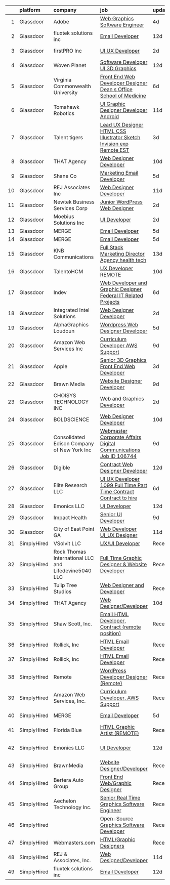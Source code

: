 

|    | platform    | company                                              | job                                                                                                                                                                                                                                                                                                                                                                                                                                                                                                                                                                                                                                                                                                                                                                                                                                                                                                                                                                                                                                                                                                                                                                                                                                                                                                                                                                                            | update_time   | location                  |
|---:|:------------|:-----------------------------------------------------|:-----------------------------------------------------------------------------------------------------------------------------------------------------------------------------------------------------------------------------------------------------------------------------------------------------------------------------------------------------------------------------------------------------------------------------------------------------------------------------------------------------------------------------------------------------------------------------------------------------------------------------------------------------------------------------------------------------------------------------------------------------------------------------------------------------------------------------------------------------------------------------------------------------------------------------------------------------------------------------------------------------------------------------------------------------------------------------------------------------------------------------------------------------------------------------------------------------------------------------------------------------------------------------------------------------------------------------------------------------------------------------------------------|:--------------|:--------------------------|
|  1 | Glassdoor   | Adobe                                                | [Web Graphics Software Engineer](https://www.glassdoor.com/partner/jobListing.htm?pos=126&ao=1136043&s=58&guid=00000182101a703b840c8b5e7157bc27&src=GD_JOB_AD&t=SR&vt=w&cs=1_1c2d5d7f&cb=1658127544756&jobListingId=1008002512499&jrtk=3-0-1g881ks42kltf801-1g881ks4kis10800-77c80597b24c464b-)                                                                                                                                                                                                                                                                                                                                                                                                                                                                                                                                                                                                                                                                                                                                                                                                                                                                                                                                                                                                                                                                                                | 4d            | San Francisco, CA         |
|  2 | Glassdoor   | fluxtek solutions inc                                | [Email Developer](https://www.glassdoor.com/partner/jobListing.htm?pos=119&ao=1136043&s=58&guid=00000182101a703b840c8b5e7157bc27&src=GD_JOB_AD&t=SR&vt=w&ea=1&cs=1_b5deeb51&cb=1658127544755&jobListingId=1007984862555&jrtk=3-0-1g881ks42kltf801-1g881ks4kis10800-1c6e3ef8f3a17f53-)                                                                                                                                                                                                                                                                                                                                                                                                                                                                                                                                                                                                                                                                                                                                                                                                                                                                                                                                                                                                                                                                                                          | 12d           | Remote                    |
|  3 | Glassdoor   | firstPRO Inc                                         | [UI UX Developer](https://www.glassdoor.com/partner/jobListing.htm?pos=107&ao=1110586&s=58&guid=00000182101a703b840c8b5e7157bc27&src=GD_JOB_AD&t=SR&vt=w&ea=1&cs=1_3b3c8fd8&cb=1658127544754&jobListingId=1008007874023&cpc=2CAED5C921A5F994&jrtk=3-0-1g881ks42kltf801-1g881ks4kis10800-041e9c9f67e6d4d9--6NYlbfkN0CUiNPx3JJMftrniD84mdXKaxJ3iSjJgJAqzFniN-7X5qfIIbgtbL2t4OMTou7BWJc2_W6u7x70iWBmvlhf0yTeThENFyH91NCxFV1ewuILxY1bCfJxNXR_y3Jlhh63C_9a4KZfWWMm2vbvJGWAsFmz3IuMUD4sA5iKSiIQ_zzRbsD0ak1c_8ThwAD2VNuQAwh6fSkXkiTbBC8bYCLEhEvp_Gh1g6vDwAJ3qrQ4Sz4pALg-p8GDeaSpkIXPg8sB22EtUXr_og66R_F1KV5IdOGrEFs9aC02FtNqld0ljNJwHPEbpf2BpXIBpar4u-gHcaXE1iSvOBSjhmErM3bvTPti-gLpGuoA8oQTjCxZjJQaxOZbRomW-6HaziLx5dqfcDIa1FZieNaRIb54-Alc7VFjmKHIySxsCmYLfk4x6FGY6e6sMMuzUNETBJXizME57PYquT3d9Fbm9zldQjJvLqw9gxfM8RsTPm6MkXHM29rPzxD1LSgP0DzGuUUTUwA4L2Zfc0K8jwnMjA%3D%3D)                                                                                                                                                                                                                                                                                                                                                                                                                                                                                                                         | 2d            | Wilmington, DE            |
|  4 | Glassdoor   | Woven Planet                                         | [Software Developer  UI 3D Graphics ](https://www.glassdoor.com/partner/jobListing.htm?pos=102&ao=1110586&s=58&guid=00000182101a703b840c8b5e7157bc27&src=GD_JOB_AD&t=SR&vt=w&ea=1&cs=1_48acee52&cb=1658127544753&jobListingId=1007986416991&cpc=21FF074A0DA48AB8&jrtk=3-0-1g881ks42kltf801-1g881ks4kis10800-45e24007f5f1396f--6NYlbfkN0DSgjPPcnEdvoK3uuxfISLALE6pB1FR7YSHOr_tSg5_QCn410VK5Ds4sai37YL-FnFSoIZqvE9RVYgU4zL2mlfJ_uFXv9xCsapT1JUXc56Sf65AsmN7g1lfrJd60L6aU9d3gZIf_D8CIwL1yA069_Fo_jYKHls2jd_9vSYBSvU59-ydQFe80vLvYQEvSI6D5ts9aXANdj8_XiNEcGwa03J_Q94ER62UZBcwQa4Blmthokn1Osn_2sO4u2LzJy8lsvMG23l1EfmQhFAb_stCTrB868DO1sqESJYE8MZA0dk2dEviwZR38jJZRanNK3maNlRaKQVhVPCxIgAsUonDJdCNiPnuB0MDfMTHNOaaxyHzYpHz3SsZxP1YU7eU812eaR3InBORL9RAB4mXJR6YOsnCaRyETHNWm7y_GCTRBsZCTRUonVjUFoUAJtIDGVGqC2dynoriSAAAmOLT59sPfkfsTMAro_0_7mLOfEFFQ57JoQrf-8I-acxhc0NTgweN_1M4GB3iRH07HjuVtL8Mbc-oTPHmIYB3cYaVJ_vmFK1IStPB5LwXqSbSjVcmMh2wwVBRRn9PTUJUoA%3D%3D)                                                                                                                                                                                                                                                                                                                                                                                                                                     | 12d           | San Francisco, CA         |
|  5 | Glassdoor   | Virginia Commonwealth University                     | [Front End Web Developer   Designer   Dean s Office  School of Medicine](https://www.glassdoor.com/partner/jobListing.htm?pos=123&ao=1136043&s=58&guid=00000182101a703b840c8b5e7157bc27&src=GD_JOB_AD&t=SR&vt=w&cs=1_87b4c9fa&cb=1658127544756&jobListingId=1007998009512&jrtk=3-0-1g881ks42kltf801-1g881ks4kis10800-56f1af07584cea35-)                                                                                                                                                                                                                                                                                                                                                                                                                                                                                                                                                                                                                                                                                                                                                                                                                                                                                                                                                                                                                                                        | 6d            | Richmond, VA              |
|  6 | Glassdoor   | Tomahawk Robotics                                    | [UI Graphic Designer   Developer   Android](https://www.glassdoor.com/partner/jobListing.htm?pos=125&ao=1136043&s=58&guid=00000182101a703b840c8b5e7157bc27&src=GD_JOB_AD&t=SR&vt=w&cs=1_0de2d813&cb=1658127544756&jobListingId=1007987909615&jrtk=3-0-1g881ks42kltf801-1g881ks4kis10800-c34eabe0f6683d95-)                                                                                                                                                                                                                                                                                                                                                                                                                                                                                                                                                                                                                                                                                                                                                                                                                                                                                                                                                                                                                                                                                     | 11d           | Melbourne, FL             |
|  7 | Glassdoor   | Talent tigers                                        | [Lead UX Designer  HTML  CSS  Illustrator  Sketch  Invision exp   Remote EST](https://www.glassdoor.com/partner/jobListing.htm?pos=130&ao=1136043&s=58&guid=00000182101a703b840c8b5e7157bc27&src=GD_JOB_AD&t=SR&vt=w&ea=1&cs=1_e93d1ce7&cb=1658127544758&jobListingId=1008006061071&jrtk=3-0-1g881ks42kltf801-1g881ks4kis10800-bf4b3cd95ef8c704-)                                                                                                                                                                                                                                                                                                                                                                                                                                                                                                                                                                                                                                                                                                                                                                                                                                                                                                                                                                                                                                              | 3d            | Remote                    |
|  8 | Glassdoor   | THAT Agency                                          | [Web Designer Developer](https://www.glassdoor.com/partner/jobListing.htm?pos=103&ao=1110586&s=58&guid=00000182101a703b840c8b5e7157bc27&src=GD_JOB_AD&t=SR&vt=w&ea=1&cs=1_cf4450a5&cb=1658127544753&jobListingId=1007990020797&cpc=9C4F014304452074&jrtk=3-0-1g881ks42kltf801-1g881ks4kis10800-0c50c41ba30ab75e--6NYlbfkN0CNPXhQHeQmpFLG1zbnVry6FDwS6k36Zx3mOturxRE7VTwd-PHBCgegvK6MSUCpLPNO5VeDiSWy4Jg_X4vF36py9cvxKfHCa3YoYBIzWKw3WHI5I-J9NyizVTVDg5tcklXjn-A-4m5usbuY75GunOoLcnQEC6itfPuGb4uBUW9zcmWdS5i-3rDgLi_VQXhNEa_ChA3FxlAcX-3xXYwHDOzFKP8EIWDujslIsTSJsiDQgX2apYgp4UXXrxT5yH8Sjm6It1zoG-Ya8lkGdaL14y4p-SB9SWUCK2BbAyex1y-RIw_Xfnsk7JsFurxH60yfosdZo2dL-jfwHd35HsXIyz300vShBuOgWRdrrNIlJMOtsSAYTZoKSdXskYR7SbugoiBcUZN46DcRZ2E5YpTtl19H7xDTxHVe5msYNh2AJc3jekCHjbDcmmFwu5QNrPzPCp-vXzPXmbnmQKGtKMp4kBlDeShwgCVIQcHRFc__ZPKP_HKosyyj8xkvgxT2We5g_bU%3D)                                                                                                                                                                                                                                                                                                                                                                                                                                                                                                                                | 10d           | West Palm Beach, FL       |
|  9 | Glassdoor   | Shane Co                                             | [Marketing Email Developer](https://www.glassdoor.com/partner/jobListing.htm?pos=124&ao=1136043&s=58&guid=00000182101a703b840c8b5e7157bc27&src=GD_JOB_AD&t=SR&vt=w&cs=1_23d08c97&cb=1658127544756&jobListingId=1008001407584&jrtk=3-0-1g881ks42kltf801-1g881ks4kis10800-1bc96c8666fa19ed-)                                                                                                                                                                                                                                                                                                                                                                                                                                                                                                                                                                                                                                                                                                                                                                                                                                                                                                                                                                                                                                                                                                     | 5d            | Greenwood Village, CO     |
| 10 | Glassdoor   | REJ   Associates  Inc                                | [Web Designer Developer](https://www.glassdoor.com/partner/jobListing.htm?pos=101&ao=1110586&s=58&guid=00000182101a703b840c8b5e7157bc27&src=GD_JOB_AD&t=SR&vt=w&ea=1&cs=1_dc730ee2&cb=1658127544753&jobListingId=1007988000128&cpc=E04C949A9101C6A2&jrtk=3-0-1g881ks42kltf801-1g881ks4kis10800-052e4508faa82851--6NYlbfkN0AF_bfm7gzr-f4HtFIOaurJ6VoJjpjfwwjpbPTStdJTja__rm5RFnvmIqP4IgP5Pe_UU-mMrW9psE_3WYuQ8Ej17TjZ_ZnA4Ef1kqQtaP5Yhw0aYQ7OXMBUsZ5R6ikwFO_ZxKqfT8jnjqHckvi7M8tWk6QVmuJpZbrDpHBnb4jmRTPIj_Jz4SB2dkHYwEfLqtIIiDd8Fcf3jhIVYEV-gGwcHXboEY8fkp7PxERROCFpnsbQ4R7sXtidZqs6XgvmGXLub_73pf0JCcztO33EMFe-BKA5VVZPVnftM9lbuNMB6MoIvwwoAJAgFia5SEej8S5DcuymRTE3BccwSLxfuP23MuAQZ4a8aAP6MWEr_T3Q0euDNXkiuO_6p9bRb81E-O34BMAlzOnqRiKm7Drx-g-ICwkm_IJX7jbejhFBfjSHdSGMG0l9WUj2ZIMsUiX5zl2J5k3rA-l-je7flrvbnR8VK7uQES-yDZnQAVT086jFgXt3qwSiL0lTV1GHhBne8Aw%3D)                                                                                                                                                                                                                                                                                                                                                                                                                                                                                                                                | 11d           | Fort Meade, MD            |
| 11 | Glassdoor   | Newtek Business Services Corp                        | [Junior WordPress Web Designer](https://www.glassdoor.com/partner/jobListing.htm?pos=128&ao=1136043&s=58&guid=00000182101a703b840c8b5e7157bc27&src=GD_JOB_AD&t=SR&vt=w&ea=1&cs=1_38eca12a&cb=1658127544757&jobListingId=1008008021005&jrtk=3-0-1g881ks42kltf801-1g881ks4kis10800-a872029c27bc988d-)                                                                                                                                                                                                                                                                                                                                                                                                                                                                                                                                                                                                                                                                                                                                                                                                                                                                                                                                                                                                                                                                                            | 2d            | Remote                    |
| 12 | Glassdoor   | Moebius Solutions  Inc                               | [UI Developer](https://www.glassdoor.com/partner/jobListing.htm?pos=118&ao=1136043&s=58&guid=00000182101a703b840c8b5e7157bc27&src=GD_JOB_AD&t=SR&vt=w&ea=1&cs=1_0a4da057&cb=1658127544755&jobListingId=1008008914671&jrtk=3-0-1g881ks42kltf801-1g881ks4kis10800-89a6711881dd8897-)                                                                                                                                                                                                                                                                                                                                                                                                                                                                                                                                                                                                                                                                                                                                                                                                                                                                                                                                                                                                                                                                                                             | 2d            | San Diego, CA             |
| 13 | Glassdoor   | MERGE                                                | [Email Developer](https://www.glassdoor.com/partner/jobListing.htm?pos=110&ao=1136043&s=58&guid=00000182101a703b840c8b5e7157bc27&src=GD_JOB_AD&t=SR&vt=w&cs=1_b176f573&cb=1658127544754&jobListingId=1008000055626&jrtk=3-0-1g881ks42kltf801-1g881ks4kis10800-ab82edbd68842002-)                                                                                                                                                                                                                                                                                                                                                                                                                                                                                                                                                                                                                                                                                                                                                                                                                                                                                                                                                                                                                                                                                                               | 5d            | Little Rock, AR           |
| 14 | Glassdoor   | MERGE                                                | [Email Developer](https://www.glassdoor.com/partner/jobListing.htm?pos=114&ao=1136043&s=58&guid=00000182101a703b840c8b5e7157bc27&src=GD_JOB_AD&t=SR&vt=w&cs=1_c0de5bef&cb=1658127544755&jobListingId=1008000055625&jrtk=3-0-1g881ks42kltf801-1g881ks4kis10800-08f78359d1fa5818-)                                                                                                                                                                                                                                                                                                                                                                                                                                                                                                                                                                                                                                                                                                                                                                                                                                                                                                                                                                                                                                                                                                               | 5d            | Denver, CO                |
| 15 | Glassdoor   | KNB Communications                                   | [Full Stack Marketing Director  Agency  health tech ](https://www.glassdoor.com/partner/jobListing.htm?pos=105&ao=1110586&s=58&guid=00000182101a703b840c8b5e7157bc27&src=GD_JOB_AD&t=SR&vt=w&ea=1&cs=1_aad76f0d&cb=1658127544754&jobListingId=1007982265289&cpc=63C68CF611DF075E&jrtk=3-0-1g881ks42kltf801-1g881ks4kis10800-98404997d34288b4--6NYlbfkN0Bzkuy17zoNwKMVjyusHhR7JNYo3SmelKzW8jp1Pa4Tk8SeJt-khgAHW196h0ERZcC_61O7treXuBvJx9McgJUbbBrqHIU6E6_K_u5qjdwkLd4pKiE724KE-2bMp5JnGQt-NgNhl7kdImvuKKICnfnx3S9uv3c5iqGymorm8lTlK_3i64b6MgiD6dMvihb93imrANNHntgIYD2r1JHN2sOUzXhlMNA46ENWhz4SqzeMUBWZfaSjTas6vKqFhZZ9ZZpxEhq4FG_yQrR-qxrbe1nNoGie4V4uliYH8oZryMJvrWK6_ikPCw1Fyn1lhoEbFXLqOt7fZKSLTWE7JAFSw8DmNkFm8PvqgvjUf9bOfSdpThY23xJgw9gPL2ZZv8rXmqWacecNn3b_Al6oBkMvBkVrq3gSzmxNMgkCJKTLUcZIGkuTRKDBjUS07aDLu58sqRRKpJFTyOHiKR5RW8idDazfQlTGNv4XYM3th8jjOHI5-s_o7Eri3Xd_JDELgiP3uVGZJ06AyntGKw1SXEn08zoFUesGuWHf79izzM8TodsZSg%3D%3D)                                                                                                                                                                                                                                                                                                                                                                                                                                                     | 13d           | Remote                    |
| 16 | Glassdoor   | TalentoHCM                                           | [UX Developer   REMOTE](https://www.glassdoor.com/partner/jobListing.htm?pos=108&ao=1110586&s=58&guid=00000182101a703b840c8b5e7157bc27&src=GD_JOB_AD&t=SR&vt=w&cs=1_c19346da&cb=1658127544754&jobListingId=1007990640377&cpc=8795CF9063CD573D&jrtk=3-0-1g881ks42kltf801-1g881ks4kis10800-69e601a1d98ac21e--6NYlbfkN0C_SycDmnNWjSnOfNojf-KZh-yXpPzkmZZ6wpMZhR9zB5dLKAJ7UQnWo9NBJTHUaTPuSHqOCgApo8QdfvrvjzZn0SI-ozTqJGpGWm-40dkSe3zrAjRr0NeVOoRed2eJOzPg5ROAdxliP7xP8Xve5q545qfucAXXWCjkkBCm5-2lBpoIoFrWhHeoF-gMdukuG0dp_C_JIzdDcV56GGnF1HscT0PncyTBbt8obIXGEUBdarq7gWErdKmCsexqdR0P4Iu_t-VijxYyB_4S_bXW8Nj9VQlDyWjJmOg7iPfzjJK1Qb0sVAB19g5rbCkhhDcq4rkFCLBS7rb0HdztdBErvQe08us58gNKp6IuwN9kdP_Wq2hLuxRmqwpVg-awWIyfbpmkhfpxCg4ezzItRRgGHDMqQOM2uN2UcSeOP1OK_CO-rO_AY8kY9EM9zKx-C1Hmgz5yINb0aEN0Uc1PDj9rrT7ocXVh9nmMcn-MyqF-Xr3fciNR56oiHRNDwuXNfE4khvJeXXGbiZKzYDpnW5ro0t4OpnKe_uAk7IMPL0i5rPpHWJmfSRshOs2FZYUbkxJXbto%3D)                                                                                                                                                                                                                                                                                                                                                                                                                                                                      | 10d           | Tysons Corner, VA         |
| 17 | Glassdoor   | Indev                                                | [Web Developer and Graphic Designer   Federal IT Related Projects](https://www.glassdoor.com/partner/jobListing.htm?pos=111&ao=1136043&s=58&guid=00000182101a703b840c8b5e7157bc27&src=GD_JOB_AD&t=SR&vt=w&ea=1&cs=1_b34f92a1&cb=1658127544754&jobListingId=1007997848741&jrtk=3-0-1g881ks42kltf801-1g881ks4kis10800-0fd5f7ed8834f904-)                                                                                                                                                                                                                                                                                                                                                                                                                                                                                                                                                                                                                                                                                                                                                                                                                                                                                                                                                                                                                                                         | 6d            | Remote                    |
| 18 | Glassdoor   | Integrated Intel Solutions                           | [Web Designer Developer](https://www.glassdoor.com/partner/jobListing.htm?pos=112&ao=1136043&s=58&guid=00000182101a703b840c8b5e7157bc27&src=GD_JOB_AD&t=SR&vt=w&cs=1_31e4cb46&cb=1658127544754&jobListingId=1008008326761&jrtk=3-0-1g881ks42kltf801-1g881ks4kis10800-53096bd33ca80194-)                                                                                                                                                                                                                                                                                                                                                                                                                                                                                                                                                                                                                                                                                                                                                                                                                                                                                                                                                                                                                                                                                                        | 2d            | Arnold, MO                |
| 19 | Glassdoor   | AlphaGraphics Loudoun                                | [Wordpress Web Designer   Developer](https://www.glassdoor.com/partner/jobListing.htm?pos=120&ao=1136043&s=58&guid=00000182101a703b840c8b5e7157bc27&src=GD_JOB_AD&t=SR&vt=w&ea=1&cs=1_6f6629af&cb=1658127544755&jobListingId=1008000309511&jrtk=3-0-1g881ks42kltf801-1g881ks4kis10800-c8d7f1135b07e614-)                                                                                                                                                                                                                                                                                                                                                                                                                                                                                                                                                                                                                                                                                                                                                                                                                                                                                                                                                                                                                                                                                       | 5d            | Leesburg, VA              |
| 20 | Glassdoor   | Amazon Web Services  Inc                             | [Curriculum Developer  AWS Support](https://www.glassdoor.com/partner/jobListing.htm?pos=129&ao=1136043&s=58&guid=00000182101a703b840c8b5e7157bc27&src=GD_JOB_AD&t=SR&vt=w&cs=1_53e76fc3&cb=1658127544758&jobListingId=1007993476834&jrtk=3-0-1g881ks42kltf801-1g881ks4kis10800-0d052afa27f6d646-)                                                                                                                                                                                                                                                                                                                                                                                                                                                                                                                                                                                                                                                                                                                                                                                                                                                                                                                                                                                                                                                                                             | 9d            | Remote                    |
| 21 | Glassdoor   | Apple                                                | [Senior 3D Graphics   Front End Web Developer](https://www.glassdoor.com/partner/jobListing.htm?pos=106&ao=1110586&s=58&guid=00000182101a703b840c8b5e7157bc27&src=GD_JOB_AD&t=SR&vt=w&cs=1_22297b8a&cb=1658127544753&jobListingId=1008007201743&cpc=8795CF9063CD573D&jrtk=3-0-1g881ks42kltf801-1g881ks4kis10800-8932ba736f6c5f62--6NYlbfkN0BvKrLyj5gPmtZO9T8euul8TCxuuKNOtzRJOomxnwSEodTz2Bc-sPZlt2Zgji_QUXEbCmIiKVWcJWKoCmPSS3qpOlg4-lND3ELbul3zr0Wer2Ns4HiTPaNNi7YmD5gEjmade7Dtfl8Q1iza_3cvxsF3G9zwaJ51S82VDyPaWZvxTAVZJTNLIMFKrBkNcGUojii5fyW9l-U_F7jyN1ua68tJDesKZ7rN4kRzHzTXbawvmZQkwNRUf_W_VlzsyFcXX9roMCaammuSSeGL5jPBjvwPMfzweu3rjkmd_usVkeRGC9R0ONJ-8l-zcs-kB79KbfiSUgrida_byGpLvS-ORGvEBOLbPOQPkhYAR8QNeRAun4ChkNDknReRXNqkJntRPJWE-qCy5qncwRqUAYmIm2x-RAFhWiEzqcZXd-thIgbEKZvMWV0EVWnjyJtomev2EbefcBr7FmxohfqdwUZghHv2iiJRtzRsV2F8nKAnj20BARsNgDgR0tIrB_oI6mYrv0g1jn1HPZfh872mse-Gd0ThzNP38p6-wzWtlhYJj_qgmymQ2vZPa7nS3kkG64XwAh0eJ-ANGU9ZK_gVpK3WwWp3MLGbUq-pgsNthhjKvyEpjomsg8u3Ks45dUcPkwtIqNIINv-iF4yYt8MjUg1NHiLNX6PiF6MfZpLDJzK9GHPkw1yck6c_3Y6VzN0M0NC-FVecnaFChWhWHmfi-yBBV6bhpFjtIrEGgk6bMQGKHbFurw1FGzTyNb-9CjGT39lt44toGIyECBpGePAVEJQbLOB-2VyaNjqh95ZuSOOB_NF4zTScKNzHQbHVjcMwR9gh0Ctg28EkWQpZzq9nuToAMby0RwAmWokarckcHPMxhy0YA37BrsUgWMUGBFyZuYvv2-bxFxUMkXiSdwe13gNf_l7GfdDoho2RudYX17a9IqEPPdrMPpSFTut7CaDdJYtCOPxL8rqM5m9b0BbE7pn-0ACA0J3Mcgxod94EpmR777Z6Gg%3D%3D) | 3d            | Cupertino, CA             |
| 22 | Glassdoor   | Brawn Media                                          | [Website Designer Developer](https://www.glassdoor.com/partner/jobListing.htm?pos=127&ao=1136043&s=58&guid=00000182101a703b840c8b5e7157bc27&src=GD_JOB_AD&t=SR&vt=w&cs=1_c8510450&cb=1658127544756&jobListingId=1007993195383&jrtk=3-0-1g881ks42kltf801-1g881ks4kis10800-a28a6c2fdd846bbd-)                                                                                                                                                                                                                                                                                                                                                                                                                                                                                                                                                                                                                                                                                                                                                                                                                                                                                                                                                                                                                                                                                                    | 9d            | Albany, NY                |
| 23 | Glassdoor   | CHOISYS TECHNOLOGY INC                               | [Web and Graphics Developer](https://www.glassdoor.com/partner/jobListing.htm?pos=116&ao=1136043&s=58&guid=00000182101a703b840c8b5e7157bc27&src=GD_JOB_AD&t=SR&vt=w&cs=1_9fe59e61&cb=1658127544755&jobListingId=1008008316889&jrtk=3-0-1g881ks42kltf801-1g881ks4kis10800-2da7a1c0636f8906-)                                                                                                                                                                                                                                                                                                                                                                                                                                                                                                                                                                                                                                                                                                                                                                                                                                                                                                                                                                                                                                                                                                    | 2d            | Charlottesville, VA       |
| 24 | Glassdoor   | BOLDSCIENCE                                          | [Web Designer Developer](https://www.glassdoor.com/partner/jobListing.htm?pos=113&ao=1136043&s=58&guid=00000182101a703b840c8b5e7157bc27&src=GD_JOB_AD&t=SR&vt=w&ea=1&cs=1_08ee82c9&cb=1658127544754&jobListingId=1007990262833&jrtk=3-0-1g881ks42kltf801-1g881ks4kis10800-9b582723f68ecd53-)                                                                                                                                                                                                                                                                                                                                                                                                                                                                                                                                                                                                                                                                                                                                                                                                                                                                                                                                                                                                                                                                                                   | 10d           | Remote                    |
| 25 | Glassdoor   | Consolidated Edison Company of New York  Inc         | [Webmaster  Corporate Affairs Digital Communications Job ID  106744](https://www.glassdoor.com/partner/jobListing.htm?pos=104&ao=1110586&s=58&guid=00000182101a703b840c8b5e7157bc27&src=GD_JOB_AD&t=SR&vt=w&ea=1&cs=1_9df98150&cb=1658127544753&jobListingId=1007992531178&cpc=A6F0E0205751D875&jrtk=3-0-1g881ks42kltf801-1g881ks4kis10800-61243dc3bc80d09d--6NYlbfkN0DAGtXxJq4ifnMqGPxfLFKEBklv6ysVHPdhOHnfUGcu7gb8r8ggcmCZ-8VvbWisCXkLo4fnVpxvfu5FtQcBf4_1svyjZdgVDZ916k1WmTtLUmG-83BphqwOFbkQWJiV7I_qTbFKK3eYw_13JhTVD_GTHgXBYKC6WrpW8MusSrpFCroyeQW1SDWcWRAtW-f3XWn5sAQ4VapC-VE4gSk-xXzpTK99Oc3czZTtHratcvP7MRdAZU-eiqIA6lD7-Nwf0CK7MH6PM0sFiacHbexSrJHXkbvrypdJj4yLojT64fpbkZJB796X8nrQyN2v81zLfQ8NgExJBTNMrr9_Eb7mAxfHQwM8LRfJhy5SWcauMYqhOrRxeV5nxKW73qkXUsQagdbYj1hzpNI5oGVmfUnhhU3QuTwUTG2W1kZPlCZM1YaeBhp6PTs8_1dl-C8ZlWYG7LcEJEF4tUR_63aIaYQcfCxUb9YQLhgNAYJa6LVfkhw55RG7ejjpoc5y2RaCT1WJLqx9RH-qiFMZ0uVnJuZX3hdYJ-EHLXsDc-ZnM00rPbX5ACXPtcnA5aDK)                                                                                                                                                                                                                                                                                                                                                                                                                                  | 9d            | New York, NY              |
| 26 | Glassdoor   | Digible                                              | [Contract Web Designer Developer](https://www.glassdoor.com/partner/jobListing.htm?pos=117&ao=1136043&s=58&guid=00000182101a703b840c8b5e7157bc27&src=GD_JOB_AD&t=SR&vt=w&ea=1&cs=1_96c48593&cb=1658127544755&jobListingId=1007986118313&jrtk=3-0-1g881ks42kltf801-1g881ks4kis10800-e318e2dbc3f9b5b6-)                                                                                                                                                                                                                                                                                                                                                                                                                                                                                                                                                                                                                                                                                                                                                                                                                                                                                                                                                                                                                                                                                          | 12d           | Denver, CO                |
| 27 | Glassdoor   | Elite Research  LLC                                  | [UI UX Developer 1099 Full Time Part Time Contract Contract to hire](https://www.glassdoor.com/partner/jobListing.htm?pos=115&ao=1136043&s=58&guid=00000182101a703b840c8b5e7157bc27&src=GD_JOB_AD&t=SR&vt=w&ea=1&cs=1_a372c01a&cb=1658127544755&jobListingId=1007998081844&jrtk=3-0-1g881ks42kltf801-1g881ks4kis10800-7ea752f900b8a941-)                                                                                                                                                                                                                                                                                                                                                                                                                                                                                                                                                                                                                                                                                                                                                                                                                                                                                                                                                                                                                                                       | 6d            | Remote                    |
| 28 | Glassdoor   | Emonics LLC                                          | [UI Developer](https://www.glassdoor.com/partner/jobListing.htm?pos=109&ao=1136043&s=58&guid=00000182101a703b840c8b5e7157bc27&src=GD_JOB_AD&t=SR&vt=w&ea=1&cs=1_c0701089&cb=1658127544754&jobListingId=1007985021314&jrtk=3-0-1g881ks42kltf801-1g881ks4kis10800-f92cdf06e8bb91ed-)                                                                                                                                                                                                                                                                                                                                                                                                                                                                                                                                                                                                                                                                                                                                                                                                                                                                                                                                                                                                                                                                                                             | 12d           | Ohio City, OH             |
| 29 | Glassdoor   | Impact Health                                        | [Senior UI Developer](https://www.glassdoor.com/partner/jobListing.htm?pos=121&ao=1136043&s=58&guid=00000182101a703b840c8b5e7157bc27&src=GD_JOB_AD&t=SR&vt=w&ea=1&cs=1_25850dca&cb=1658127544756&jobListingId=1007993486490&jrtk=3-0-1g881ks42kltf801-1g881ks4kis10800-85fee972396184a3-)                                                                                                                                                                                                                                                                                                                                                                                                                                                                                                                                                                                                                                                                                                                                                                                                                                                                                                                                                                                                                                                                                                      | 9d            | Remote                    |
| 30 | Glassdoor   | City of East Point  GA                               | [Web Developer UI_UX Designer](https://www.glassdoor.com/partner/jobListing.htm?pos=122&ao=1136043&s=58&guid=00000182101a703b840c8b5e7157bc27&src=GD_JOB_AD&t=SR&vt=w&cs=1_4fe4c8e5&cb=1658127544756&jobListingId=1007987965771&jrtk=3-0-1g881ks42kltf801-1g881ks4kis10800-e5781bb998209cdb-)                                                                                                                                                                                                                                                                                                                                                                                                                                                                                                                                                                                                                                                                                                                                                                                                                                                                                                                                                                                                                                                                                                  | 11d           | East Point, GA            |
| 31 | SimplyHired | VSolvit LLC                                          | [UX/UI Developer](https://www.simplyhired.com/job/EosOInYNYtHWRBZ7AmldS_tcGIPRWvlVD7UQjhgw-JvdWNyEgw2WpQ?q=graphic+developer)                                                                                                                                                                                                                                                                                                                                                                                                                                                                                                                                                                                                                                                                                                                                                                                                                                                                                                                                                                                                                                                                                                                                                                                                                                                                  | Recently      | Remote                    |
| 32 | SimplyHired | Rock Thomas International LLC and Lifedevine5040 LLC | [Full Time Graphic Designer & Website Developer](https://www.simplyhired.com/job/Vb3fDQ7-qsZn7_2XacWsaomusZQ-m7PW2-kDmu9m99nclW5rEX1XWA?q=graphic+developer)                                                                                                                                                                                                                                                                                                                                                                                                                                                                                                                                                                                                                                                                                                                                                                                                                                                                                                                                                                                                                                                                                                                                                                                                                                   | Recently      | Phoenix, AZ               |
| 33 | SimplyHired | Tulip Tree Studios                                   | [Web Designer and Developer](https://www.simplyhired.com/job/0NBA8zsTzmA4FKuW8ycR2PVsCumngHTpB0GvTsQ8PzP80PXRSlnaEA?q=graphic+developer)                                                                                                                                                                                                                                                                                                                                                                                                                                                                                                                                                                                                                                                                                                                                                                                                                                                                                                                                                                                                                                                                                                                                                                                                                                                       | Recently      | Austin, MN                |
| 34 | SimplyHired | THAT Agency                                          | [Web Designer/Developer](https://www.simplyhired.com/job/m0oZX4TgCMBuMfeVen-0yIpZZQKasy7pH2TUvTeb1vl11djg1S_v1A?q=graphic+developer)                                                                                                                                                                                                                                                                                                                                                                                                                                                                                                                                                                                                                                                                                                                                                                                                                                                                                                                                                                                                                                                                                                                                                                                                                                                           | 10d           | West Palm Beach, FL       |
| 35 | SimplyHired | Shaw Scott, Inc.                                     | [Email HTML Developer, Contract (remote position)](https://www.simplyhired.com/job/lp97AwzllwqjS1oXYQVdk_sx_ANbNmrf_26-hefBENEAnwkJ6YFw_Q?q=graphic+developer)                                                                                                                                                                                                                                                                                                                                                                                                                                                                                                                                                                                                                                                                                                                                                                                                                                                                                                                                                                                                                                                                                                                                                                                                                                 | Recently      | Seattle, WA               |
| 36 | SimplyHired | Rollick, Inc                                         | [HTML Email Developer](https://www.simplyhired.com/job/XOBvr-FPlcbrKDU6fwn7cySQFiXUBT59WK26gB6UhBDl1ROl_YjQ4g?q=graphic+developer)                                                                                                                                                                                                                                                                                                                                                                                                                                                                                                                                                                                                                                                                                                                                                                                                                                                                                                                                                                                                                                                                                                                                                                                                                                                             | Recently      | Remote                    |
| 37 | SimplyHired | Rollick, Inc                                         | [HTML Email Developer](https://www.simplyhired.com/job/XOBvr-FPlcbrKDU6fwn7cySQFiXUBT59WK26gB6UhBDl1ROl_YjQ4g?q=graphic+developer)                                                                                                                                                                                                                                                                                                                                                                                                                                                                                                                                                                                                                                                                                                                                                                                                                                                                                                                                                                                                                                                                                                                                                                                                                                                             | Recently      | Remote                    |
| 38 | SimplyHired | Remote                                               | [WordPress Developer Designer (Remote)](https://www.simplyhired.com/job/vCmXXL4JGKGV5eNVuHA7oB8PSm-NsHdC9WQISU8OzQ6fl4_GaHZp9A?q=graphic+developer)                                                                                                                                                                                                                                                                                                                                                                                                                                                                                                                                                                                                                                                                                                                                                                                                                                                                                                                                                                                                                                                                                                                                                                                                                                            | Recently      | United States             |
| 39 | SimplyHired | Amazon Web Services, Inc.                            | [Curriculum Developer, AWS Support](https://www.simplyhired.com/job/HK8u_W1s0Qj0XDr9nNnkhPX9sMTG6alrgg3-o7yRflu5mLBMl-pugg?q=graphic+developer)                                                                                                                                                                                                                                                                                                                                                                                                                                                                                                                                                                                                                                                                                                                                                                                                                                                                                                                                                                                                                                                                                                                                                                                                                                                | Recently      | Remote                    |
| 40 | SimplyHired | MERGE                                                | [Email Developer](https://www.simplyhired.com/job/PCTh2jgl4NCj53JIi1PXTQjPKJRv4z0LuetpMZyu5blJAcASqftGdw?q=graphic+developer)                                                                                                                                                                                                                                                                                                                                                                                                                                                                                                                                                                                                                                                                                                                                                                                                                                                                                                                                                                                                                                                                                                                                                                                                                                                                  | 5d            | Chicago, IL +2 locations  |
| 41 | SimplyHired | Florida Blue                                         | [HTML Graphic Artist (REMOTE)](https://www.simplyhired.com/job/pmMgQEmguB_t2sxowKqVR0pBquvGn8m7qjH3dQeSzhozPnY4Ri99FQ?q=graphic+developer)                                                                                                                                                                                                                                                                                                                                                                                                                                                                                                                                                                                                                                                                                                                                                                                                                                                                                                                                                                                                                                                                                                                                                                                                                                                     | Recently      | United States             |
| 42 | SimplyHired | Emonics LLC                                          | [UI Developer](https://www.simplyhired.com/job/vOkugMMfBBogMsPX_1mMEr8on_k1wgHZY-AiQEYrlhMDNcV2k8dF7w?q=graphic+developer)                                                                                                                                                                                                                                                                                                                                                                                                                                                                                                                                                                                                                                                                                                                                                                                                                                                                                                                                                                                                                                                                                                                                                                                                                                                                     | 12d           | Ohio City, OH +1 location |
| 43 | SimplyHired | BrawnMedia                                           | [Website Designer/Developer](https://www.simplyhired.com/job/78BxKl1R6BpfuVu8Kpk-1cxMOjiHDgxQMPxrbQ5J7eWU9PbYxXCHNA?q=graphic+developer)                                                                                                                                                                                                                                                                                                                                                                                                                                                                                                                                                                                                                                                                                                                                                                                                                                                                                                                                                                                                                                                                                                                                                                                                                                                       | Recently      | Albany, NY                |
| 44 | SimplyHired | Bertera Auto Group                                   | [Front End Web/Graphic Designer](https://www.simplyhired.com/job/UoHmf3PWPUcvpeJJyeUWMXOyfiqSiGnk_um5E1ECAcFdNGzGCiyBzA?q=graphic+developer)                                                                                                                                                                                                                                                                                                                                                                                                                                                                                                                                                                                                                                                                                                                                                                                                                                                                                                                                                                                                                                                                                                                                                                                                                                                   | Recently      | West Springfield, MA      |
| 45 | SimplyHired | Aechelon Technology Inc.                             | [Senior Real Time Graphics Software Engineer](https://www.simplyhired.com/job/rcdIZu0u86YflWDJtkQswNVvTN3B-3L7qF5--HTYfTqZ6vl6sJ-lpA?q=graphic+developer)                                                                                                                                                                                                                                                                                                                                                                                                                                                                                                                                                                                                                                                                                                                                                                                                                                                                                                                                                                                                                                                                                                                                                                                                                                      | Recently      | Overland Park, KS         |
| 46 | SimplyHired |                                                      | [Open-Source Graphics Software Developer](https://www.simplyhired.com/job/-gi_pRSCZ451zrYVHr-hlXI1tD-b-Jzl0cDj7-JK_PPVB9997rBR5A?q=graphic+developer)                                                                                                                                                                                                                                                                                                                                                                                                                                                                                                                                                                                                                                                                                                                                                                                                                                                                                                                                                                                                                                                                                                                                                                                                                                          | Recently      | Remote                    |
| 47 | SimplyHired | Webmasters.com                                       | [HTML/Graphic Designers](https://www.simplyhired.com/job/1S2ki1F2e97xk1bn0P3q05lu3BQ0Tpk7KwB7Zii_z8pQmxmAAOWD5g?q=graphic+developer)                                                                                                                                                                                                                                                                                                                                                                                                                                                                                                                                                                                                                                                                                                                                                                                                                                                                                                                                                                                                                                                                                                                                                                                                                                                           | Recently      | Tampa, FL                 |
| 48 | SimplyHired | REJ & Associates, Inc.                               | [Web Designer/Developer](https://www.simplyhired.com/job/HD2FPcnkY03HC_FoR5wKvTgRpv2BcVEbMygFD1l1Y13mZYfddz1UOQ?q=graphic+developer)                                                                                                                                                                                                                                                                                                                                                                                                                                                                                                                                                                                                                                                                                                                                                                                                                                                                                                                                                                                                                                                                                                                                                                                                                                                           | 11d           | Fort Meade, MD            |
| 49 | SimplyHired | fluxtek solutions inc                                | [Email Developer](https://www.simplyhired.com/job/pkfcnbb5TqVGu5LukxKdYgvCDq7FFHHjwMQ_T1ZF3z6z2Fa53GQhZw?q=graphic+developer)                                                                                                                                                                                                                                                                                                                                                                                                                                                                                                                                                                                                                                                                                                                                                                                                                                                                                                                                                                                                                                                                                                                                                                                                                                                                  | 12d           | Remote                    |